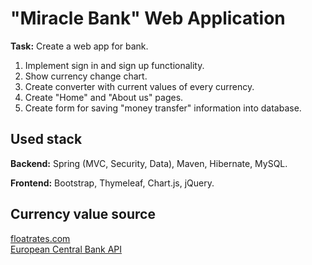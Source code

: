<h1>"Miracle Bank" Web Application</h1>
  <p><strong>Task:</strong> Create a web app for bank.</p>
  <ol>
    <li>Implement sign in and sign up functionality.</li>
    <li>Show currency change chart.</li>
    <li>Create converter with current values of every currency.</li>
    <li>Create "Home" and "About us" pages.</li>
    <li>Create form for saving "money transfer" information into database.</li>
  </ol>
  <h2>Used stack</h2>
  <div>
    <p><strong>Backend:</strong> Spring (MVC, Security, Data), Maven, Hibernate, MySQL.</p>
    <p><strong>Frontend:</strong> Bootstrap, Thymeleaf, Chart.js, jQuery.</p>
  </div>
  <h2>Currency value source</h2>
  <div>
    <a href="http://www.floatrates.com">floatrates.com</a>
  </div>
  <div>
    <a href="https://exchangeratesapi.io">European Central Bank API</a>
  </div>
